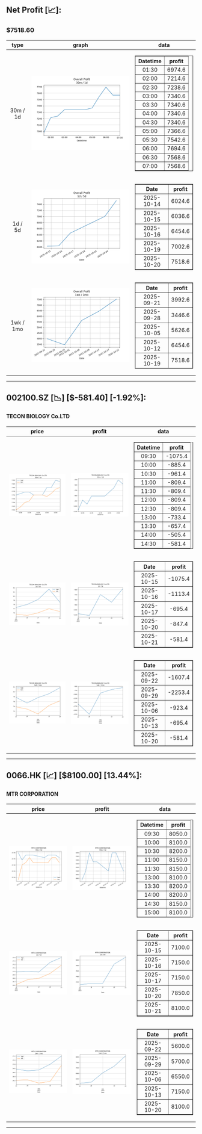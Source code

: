 ## Net Profit [📈]:
### $7518.60
|type|graph|data|
|:---:|:---:|:---:|
|30m / 1d|![net_profit](image/overall_30m-1d.png)|<table border="1" class="dataframe"> <thead> <tr style="text-align: center;"> <th>Datetime</th> <th>profit</th> </tr> </thead> <tbody> <tr> <td>01:30</td> <td>6974.6</td> </tr> <tr> <td>02:00</td> <td>7214.6</td> </tr> <tr> <td>02:30</td> <td>7238.6</td> </tr> <tr> <td>03:00</td> <td>7340.6</td> </tr> <tr> <td>03:30</td> <td>7340.6</td> </tr> <tr> <td>04:00</td> <td>7340.6</td> </tr> <tr> <td>04:30</td> <td>7340.6</td> </tr> <tr> <td>05:00</td> <td>7366.6</td> </tr> <tr> <td>05:30</td> <td>7542.6</td> </tr> <tr> <td>06:00</td> <td>7694.6</td> </tr> <tr> <td>06:30</td> <td>7568.6</td> </tr> <tr> <td>07:00</td> <td>7568.6</td> </tr> </tbody></table>|
|1d / 5d|![net_profit](image/overall_1d-5d.png)|<table border="1" class="dataframe"> <thead> <tr style="text-align: center;"> <th>Date</th> <th>profit</th> </tr> </thead> <tbody> <tr> <td>2025-10-14</td> <td>6024.6</td> </tr> <tr> <td>2025-10-15</td> <td>6036.6</td> </tr> <tr> <td>2025-10-16</td> <td>6454.6</td> </tr> <tr> <td>2025-10-19</td> <td>7002.6</td> </tr> <tr> <td>2025-10-20</td> <td>7518.6</td> </tr> </tbody></table>|
|1wk / 1mo|![net_profit](image/overall_1wk-1mo.png)|<table border="1" class="dataframe"> <thead> <tr style="text-align: center;"> <th>Date</th> <th>profit</th> </tr> </thead> <tbody> <tr> <td>2025-09-21</td> <td>3992.6</td> </tr> <tr> <td>2025-09-28</td> <td>3446.6</td> </tr> <tr> <td>2025-10-05</td> <td>5626.6</td> </tr> <tr> <td>2025-10-12</td> <td>6454.6</td> </tr> <tr> <td>2025-10-19</td> <td>7518.6</td> </tr> </tbody></table>|
---
## 002100.SZ [📉] [$-581.40] [-1.92%]:
#### TECON BIOLOGY Co.LTD
|price|profit|data|
|:---:|:---:|:---:|
|![price](image/002100.SZ_30m-1d_price.png)|![profit](image/002100.SZ_30m-1d_profit.png)|<table border="1" class="dataframe"> <thead> <tr style="text-align: center;"> <th>Datetime</th> <th>profit</th> </tr> </thead> <tbody> <tr> <td>09:30</td> <td>-1075.4</td> </tr> <tr> <td>10:00</td> <td>-885.4</td> </tr> <tr> <td>10:30</td> <td>-961.4</td> </tr> <tr> <td>11:00</td> <td>-809.4</td> </tr> <tr> <td>11:30</td> <td>-809.4</td> </tr> <tr> <td>12:00</td> <td>-809.4</td> </tr> <tr> <td>12:30</td> <td>-809.4</td> </tr> <tr> <td>13:00</td> <td>-733.4</td> </tr> <tr> <td>13:30</td> <td>-657.4</td> </tr> <tr> <td>14:00</td> <td>-505.4</td> </tr> <tr> <td>14:30</td> <td>-581.4</td> </tr> </tbody></table>|
|![price](image/002100.SZ_1d-5d_price.png)|![profit](image/002100.SZ_1d-5d_profit.png)|<table border="1" class="dataframe"> <thead> <tr style="text-align: center;"> <th>Date</th> <th>profit</th> </tr> </thead> <tbody> <tr> <td>2025-10-15</td> <td>-1075.4</td> </tr> <tr> <td>2025-10-16</td> <td>-1113.4</td> </tr> <tr> <td>2025-10-17</td> <td>-695.4</td> </tr> <tr> <td>2025-10-20</td> <td>-847.4</td> </tr> <tr> <td>2025-10-21</td> <td>-581.4</td> </tr> </tbody></table>|
|![price](image/002100.SZ_1wk-1mo_price.png)|![profit](image/002100.SZ_1wk-1mo_profit.png)|<table border="1" class="dataframe"> <thead> <tr style="text-align: center;"> <th>Date</th> <th>profit</th> </tr> </thead> <tbody> <tr> <td>2025-09-22</td> <td>-1607.4</td> </tr> <tr> <td>2025-09-29</td> <td>-2253.4</td> </tr> <tr> <td>2025-10-06</td> <td>-923.4</td> </tr> <tr> <td>2025-10-13</td> <td>-695.4</td> </tr> <tr> <td>2025-10-20</td> <td>-581.4</td> </tr> </tbody></table>|
---
## 0066.HK [📈] [$8100.00] [13.44%]:
#### MTR CORPORATION
|price|profit|data|
|:---:|:---:|:---:|
|![price](image/0066.HK_30m-1d_price.png)|![profit](image/0066.HK_30m-1d_profit.png)|<table border="1" class="dataframe"> <thead> <tr style="text-align: center;"> <th>Datetime</th> <th>profit</th> </tr> </thead> <tbody> <tr> <td>09:30</td> <td>8050.0</td> </tr> <tr> <td>10:00</td> <td>8100.0</td> </tr> <tr> <td>10:30</td> <td>8200.0</td> </tr> <tr> <td>11:00</td> <td>8150.0</td> </tr> <tr> <td>11:30</td> <td>8150.0</td> </tr> <tr> <td>13:00</td> <td>8100.0</td> </tr> <tr> <td>13:30</td> <td>8200.0</td> </tr> <tr> <td>14:00</td> <td>8200.0</td> </tr> <tr> <td>14:30</td> <td>8150.0</td> </tr> <tr> <td>15:00</td> <td>8100.0</td> </tr> </tbody></table>|
|![price](image/0066.HK_1d-5d_price.png)|![profit](image/0066.HK_1d-5d_profit.png)|<table border="1" class="dataframe"> <thead> <tr style="text-align: center;"> <th>Date</th> <th>profit</th> </tr> </thead> <tbody> <tr> <td>2025-10-15</td> <td>7100.0</td> </tr> <tr> <td>2025-10-16</td> <td>7150.0</td> </tr> <tr> <td>2025-10-17</td> <td>7150.0</td> </tr> <tr> <td>2025-10-20</td> <td>7850.0</td> </tr> <tr> <td>2025-10-21</td> <td>8100.0</td> </tr> </tbody></table>|
|![price](image/0066.HK_1wk-1mo_price.png)|![profit](image/0066.HK_1wk-1mo_profit.png)|<table border="1" class="dataframe"> <thead> <tr style="text-align: center;"> <th>Date</th> <th>profit</th> </tr> </thead> <tbody> <tr> <td>2025-09-22</td> <td>5600.0</td> </tr> <tr> <td>2025-09-29</td> <td>5700.0</td> </tr> <tr> <td>2025-10-06</td> <td>6550.0</td> </tr> <tr> <td>2025-10-13</td> <td>7150.0</td> </tr> <tr> <td>2025-10-20</td> <td>8100.0</td> </tr> </tbody></table>|
---

